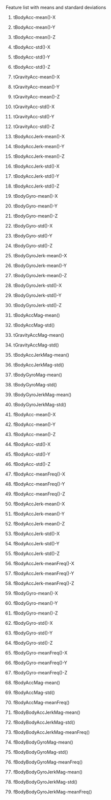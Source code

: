  Feature list with means and standard deviations
 
1. tBodyAcc-mean()-X
 
2. tBodyAcc-mean()-Y
 
3. tBodyAcc-mean()-Z
 
4. tBodyAcc-std()-X
 
5. tBodyAcc-std()-Y
 
6. tBodyAcc-std()-Z
 
7. tGravityAcc-mean()-X
 
8. tGravityAcc-mean()-Y
 
9. tGravityAcc-mean()-Z
 
10. tGravityAcc-std()-X
 
11. tGravityAcc-std()-Y
 
12. tGravityAcc-std()-Z
 
13. tBodyAccJerk-mean()-X
 
14. tBodyAccJerk-mean()-Y
 
15. tBodyAccJerk-mean()-Z
 
16. tBodyAccJerk-std()-X
 
17. tBodyAccJerk-std()-Y
 
18. tBodyAccJerk-std()-Z
 
19. tBodyGyro-mean()-X
 
20. tBodyGyro-mean()-Y
 
21. tBodyGyro-mean()-Z
 
22. tBodyGyro-std()-X
 
23. tBodyGyro-std()-Y
 
24. tBodyGyro-std()-Z
 
25. tBodyGyroJerk-mean()-X
 
26. tBodyGyroJerk-mean()-Y
 
27. tBodyGyroJerk-mean()-Z
 
28. tBodyGyroJerk-std()-X
 
29. tBodyGyroJerk-std()-Y
 
30. tBodyGyroJerk-std()-Z
 
31. tBodyAccMag-mean()
 
32. tBodyAccMag-std()
 
33. tGravityAccMag-mean()
 
34. tGravityAccMag-std()
 
35. tBodyAccJerkMag-mean()
 
36. tBodyAccJerkMag-std()
 
37. tBodyGyroMag-mean()
 
38. tBodyGyroMag-std()
 
39. tBodyGyroJerkMag-mean()
 
40. tBodyGyroJerkMag-std()
 
41. fBodyAcc-mean()-X
 
42. fBodyAcc-mean()-Y
 
43. fBodyAcc-mean()-Z
 
44. fBodyAcc-std()-X
 
45. fBodyAcc-std()-Y
 
46. fBodyAcc-std()-Z
 
47. fBodyAcc-meanFreq()-X
 
48. fBodyAcc-meanFreq()-Y
 
49. fBodyAcc-meanFreq()-Z
 
50. fBodyAccJerk-mean()-X
 
51. fBodyAccJerk-mean()-Y
 
52. fBodyAccJerk-mean()-Z
 
53. fBodyAccJerk-std()-X
 
54. fBodyAccJerk-std()-Y
 
55. fBodyAccJerk-std()-Z
 
56. fBodyAccJerk-meanFreq()-X
 
57. fBodyAccJerk-meanFreq()-Y
 
58. fBodyAccJerk-meanFreq()-Z
 
59. fBodyGyro-mean()-X
 
60. fBodyGyro-mean()-Y
 
61. fBodyGyro-mean()-Z
 
62. fBodyGyro-std()-X
 
63. fBodyGyro-std()-Y
 
64. fBodyGyro-std()-Z
 
65. fBodyGyro-meanFreq()-X
 
66. fBodyGyro-meanFreq()-Y
 
67. fBodyGyro-meanFreq()-Z
 
68. fBodyAccMag-mean()
 
69. fBodyAccMag-std()
 
70. fBodyAccMag-meanFreq()
 
71. fBodyBodyAccJerkMag-mean()
 
72. fBodyBodyAccJerkMag-std()
 
73. fBodyBodyAccJerkMag-meanFreq()
 
74. fBodyBodyGyroMag-mean()
 
75. fBodyBodyGyroMag-std()
 
76. fBodyBodyGyroMag-meanFreq()
 
77. fBodyBodyGyroJerkMag-mean()
 
78. fBodyBodyGyroJerkMag-std()
 
79. fBodyBodyGyroJerkMag-meanFreq()
